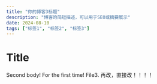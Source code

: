 ```yaml
---
title: "你的博客3标题"
description: "博客的简短描述，可以用于SEO或摘要展示"
date: 2024-08-10
tags: ["标签1", "标签2", "标签3"]
---
```

# Title

Second body! For the first time!
File3.
再改，直接改！！！！
